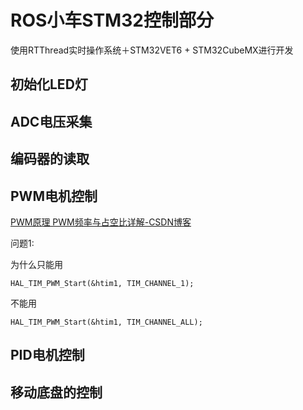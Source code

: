 # ROS小车STM32控制部分

使用RTThread实时操作系统＋STM32VET6 + STM32CubeMX进行开发

## 初始化LED灯





## ADC电压采集





## 编码器的读取





## PWM电机控制

[PWM原理 PWM频率与占空比详解-CSDN博客](https://blog.csdn.net/as480133937/article/details/103439546?ops_request_misc=%7B%22request%5Fid%22%3A%22170113534116800188519361%22%2C%22scm%22%3A%2220140713.130102334..%22%7D&request_id=170113534116800188519361&biz_id=0&utm_medium=distribute.pc_search_result.none-task-blog-2~all~top_positive~default-1-103439546-null-null.142^v96^pc_search_result_base9&utm_term=pwm&spm=1018.2226.3001.4187)

问题1:

为什么只能用

```
HAL_TIM_PWM_Start(&htim1, TIM_CHANNEL_1);
```

不能用

```
HAL_TIM_PWM_Start(&htim1, TIM_CHANNEL_ALL);
```

## PID电机控制



## 移动底盘的控制


